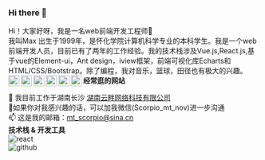### Hi there 👋

<!--
**ScorpioM/ScorpioM** is a ✨ _special_ ✨ repository because its `README.md` (this file) appears on your GitHub profile.

Here are some ideas to get you started:

- 🔭 I’m currently working on ...
- 🌱 I’m currently learning ...
- 👯 I’m looking to collaborate on ...
- 🤔 I’m looking for help with ...
- 💬 Ask me about ...
- 📫 How to reach me: ...
- 😄 Pronouns: ...
- ⚡ Fun fact: ...
-->

 Hi！大家好呀，我是一名web前端开发工程师👋<br/>
我叫Max 出生于1999年，是怀化学院计算机科学专业的本科学生。我是一个web前端开发人员，目前已有了两年的工作经验。我的技术栈涉及Vue.js,React.js,基于vue的Element-ui，Ant design，iview框架，前端可视化库Echarts和HTML/CSS/Bootstrap。除了编程，我对音乐，篮球，田径也有极大的兴趣。<br/>
**经常逛的网站**
<a href="https://medium.com/">
  <img align="left" alt="Medium" width="22px" src="https://cdn.jsdelivr.net/npm/simple-icons@3.12.2/icons/medium.svg" />
</a>
<a href="https://www.zhihu.com/people/zhen-liang-liao-62">
  <img align="left" alt="Zhihu" width="22px" src="https://cdn.jsdelivr.net/npm/simple-icons@v3/icons/zhihu.svg" />
</a>
<a href="https://leetcode-cn.com/u/Jack_yu-1999/">
  <img align="left" alt="Leetcode" width="22px" src="https://cdn.jsdelivr.net/npm/simple-icons@v3/icons/leetcode.svg" />
</a>
<a href="https://github.com/yzp-99/">
  <img align="left" alt="Github" width="22px" src="https://cdn.jsdelivr.net/npm/simple-icons@v3/icons/github.svg" />
</a>
<a href="https://t.me/joinchat/AAAAAFhPQ4We6zukAHmHrQ">
  <img align="left" alt="Telegram" width="22px" src="https://cdn.jsdelivr.net/npm/simple-icons@3.12.2/icons/telegram.svg" />
</a>
<a href="https://mail.google.com/ ">
  <img align="left" alt="Gmail" width="22px" src="https://cdn.jsdelivr.net/npm/simple-icons@3.12.2/icons/gmail.svg" />
</a>

🔭 我目前工作于湖南长沙 [湖南云畔网络科技有限公司](https://baike.baidu.com/item/%E6%B9%96%E5%8D%97%E4%BA%91%E7%95%94%E7%BD%91%E7%BB%9C%E7%A7%91%E6%8A%80%E6%9C%89%E9%99%90%E5%85%AC%E5%8F%B8/23809593?fr=aladdin)<br/>
💬如果你对我感兴趣的话，可以加我微信(Scorpio_mt_nov)进一步沟通<br/>
📫 这是我的邮箱：mt_scorpio@sina.cn<br/>
**技术栈 & 开发工具**<br/>
![react](https://github.com/xtenzQ/xtenzQ/blob/master/icons/react.svg)<br/>
![github](https://raw.githubusercontent.com/Thomas-George-T/Thomas-George-T/master/assets/git.svg)<br/>
